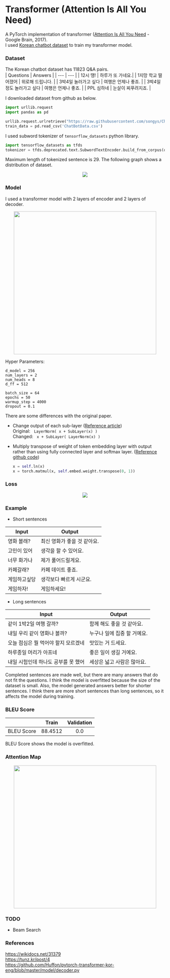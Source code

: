 # Transformer (Attention Is All You Need)

A PyTorch implementation of transformer ([Attention Is All You Need](https://arxiv.org/abs/1706.03762) - Google Brain, 2017).  
I used [Korean chatbot dataset](https://github.com/songys/Chatbot_data) to train my transformer model. 

### Dataset
The Korean chatbot dataset has 11823 Q&A pairs.  
| Questions | Answers |
| --- | --- |
| 12시 땡! | 하루가 또 가네요.|
| 1지망 학교 떨어졌어 | 위로해 드립니다. |
| 3박4일 놀러가고 싶다 | 여행은 언제나 좋죠. |
| 3박4일 정도 놀러가고 싶다 | 여행은 언제나 좋죠. |
| PPL 심하네 | 눈살이 찌푸려지죠. |

I downloaded dataset from github as below.

```python
import urllib.request
import pandas as pd

urllib.request.urlretrieve("https://raw.githubusercontent.com/songys/Chatbot_data/master/ChatbotData.csv", filename="ChatBotData.csv")
train_data = pd.read_csv('ChatBotData.csv')
```

I used subword tokenizer of `tensorflow_datasets` python library.  

```python
import tensorflow_datasets as tfds
tokenizer = tfds.deprecated.text.SubwordTextEncoder.build_from_corpus(questions + answers, target_vocab_size=2**13)
```

Maximum length of tokenized sentence is 29. The following graph shows a distribution of dataset. 

<p align='center'>
    <img src='./images/dataset-plot.png'>
</p>

### Model
I used a transformer model with 2 layers of encoder and 2 layers of decoder.  
<p align='center'>
    <img src='./images/model.png' width=450px>
</p>

Hyper Parameters:  
```
d_model = 256
num_layers = 2
num_heads = 8
d_ff = 512

batch_size = 64
epochs = 50
warmup_step = 4000
dropout = 0.1
```

There are some differences with the original paper. 

- Change output of each sub-layer ([Reference article](https://tunz.kr/post/4))  
Original: &nbsp; `LayerNorm( x + SubLayer(x) )`  
Changed: &nbsp; `x + SubLayer( LayerNorm(x) )`

- Multiply transpose of weight of token embedding layer with output rather than using fully connected layer and softmax layer. ([Reference github code](https://github.com/Huffon/pytorch-transformer-kor-eng/blob/master/model/decoder.py))

    ```python
    x = self.ln(x)
    x = torch.matmul(x, self.embed.weight.transpose(0, 1))
    ```


### Loss
<p align='center'>
    <img src='./images/loss-2layers.png'>
</p>

### Example
- Short sentences  

| Input | Output |
| --- | --- |
| 영화 볼래? | 최신 영화가 좋을 것 같아요. |
| 고민이 있어 | 생각을 할 수 있어요. |
| 너무 화가나 | 제가 풀어드릴게요. |
| 카페갈래? | 카페 데이트 좋죠. |
| 게임하고싶당 | 생각보다 빠르게 시군요. |
| 게임하자! | 게임하세요! |

- Long sentences  

| Input | Output |
| --- | --- |
| 같이 1박2일 여행 갈까? | 함께 해도 좋을 것 같아요. |
| 내일 우리 같이 영화나 볼까? | 누구나 일에 집중 할 거예요. |
| 오늘 점심은 뭘 먹어야 할지 모르겠네 | 맛있는 거 드세요. | 
| 하루종일 머리가 아프네 | 좋은 일이 생길 거예요. |
| 내일 시험인데 하나도 공부를 못 했어 | 세상은 넓고 사람은 많아요. |

Completed sentences are made well, but there are many answers that do not fit the questions. I think the model is overfitted because the size of the dataset is small. Also, the model generated answers better for shorter sentences. I think there are more short sentences than long sentences, so it affects the model during training. 

### BLEU Score
| | Train | Validation |
| :---: | :---: | :---: |
| BLEU Score | 88.4512 | 0.0 |

BLEU Score shows the model is overfitted.  

### Attention Map
<p align='center'>
    <img src='./images/attention-map.png' width=450px>
</p>

### TODO
- Beam Search

### References
https://wikidocs.net/31379  
https://tunz.kr/post/4  
https://github.com/Huffon/pytorch-transformer-kor-eng/blob/master/model/decoder.py  
